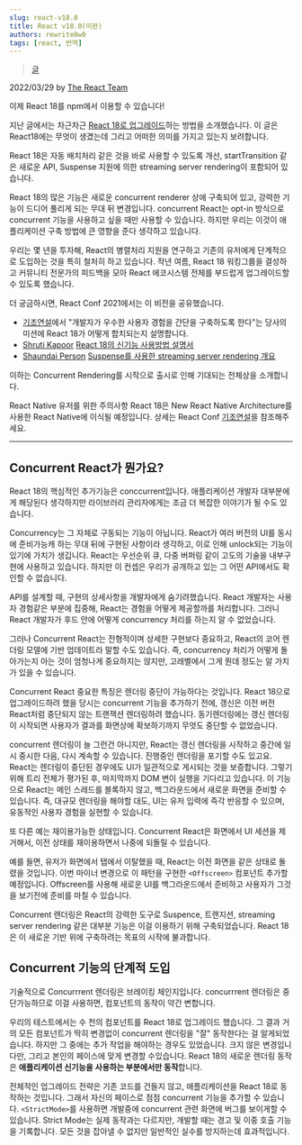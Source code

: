 ```yaml
---
slug: react-v18.0
title: React v18.0(미완)
authors: rewrite0w0
tags: [react, 번역]
---
```


> [글](https://reactjs.org/blog/2022/03/29/react-v18.html)

2022/03/29 by [The React Team](https://reactjs.org/community/team.html)

이제 React 18를 npm에서 이용할 수 있습니다!

지난 글에서는 차근차근 [React 18로 업그레이드](https://reactjs.org/blog/2022/03/08/react-18-upgrade-guide.html)하는 방법을 소개했습니다.
이 글은 React18에는 무엇이 생겼는데 그리고 어떠한 의미를 가지고 있는지 보려합니다.

React 18은 자동 배치처리 같은 것을 바로 사용할 수 있도록 개선, startTransition 같은 새로운 API, Suspense 지원에 의한 streaming server rendering이 포함되어 있습니다.

React 18의 많은 기능은 새로운 concurrent renderer 상에 구축되어 있고, 강력한 기능이 드디어 풀리게 되는 무대 뒤 변경입니다.
concurrent React는 opt-in 방식으로 concurrent 기능을 사용하고 싶을 때만 사용할 수 있습니다.
하지만 우리는 이것이 애플리케이션 구축 방법에 큰 영향을 준다 생각하고 있습니다.

우리는 몇 년을 투자해, React의 병렬처리 지원을 연구하고 기존의 유저에게 단계적으로 도입하는 것을 특히 철처히 하고 있습니다.
작년 여름, React 18 워킹그룹을 결성하고 커뮤니티 전문가의 피드백을 모아 React 에코시스템 전체를 부드럽게 업그레이드할 수 있도록 했습니다.

더 궁금하시면, React Conf 2021에서는 이 비전을 공유했습니다.

- [기조연설](https://www.youtube.com/watch?v=FZ0cG47msEk&list=PLNG_1j3cPCaZZ7etkzWA7JfdmKWT0pMsa)에서 "개발자가 우수한 사용자 경험을 간단을 구축하도록 한다"는 당사의 미션에 React 18가 어떻게 합치되는지 설명합니다.
- [Shruti Kapoor](https://twitter.com/shrutikapoor08) [React 18의 신기능 사용방법 설명서](https://www.youtube.com/watch?v=ytudH8je5ko&list=PLNG_1j3cPCaZZ7etkzWA7JfdmKWT0pMsa&index=2)
- [Shaundai Person](https://twitter.com/shaundai) [Suspense를 사용한 streaming server rendering 개요](https://www.youtube.com/watch?v=pj5N-Khihgc&list=PLNG_1j3cPCaZZ7etkzWA7JfdmKWT0pMsa&index=3)

이하는 Concurrent Rendering를 시작으로 출시로 인해 기대되는 전체상을 소개합니다.

React Native 유저를 위한 주의사항
React 18은 New React Native Architecture를 사용한 React Native에 이식될 예정입니다. 상세는 React Conf [기조연설](https://www.youtube.com/watch?v=FZ0cG47msEk&t=1530s)을 참조해주세요.

---

## Concurrent React가 뭔가요?

React 18의 핵심적인 추가기능은 conccurrent입니다. 애플리케이션 개발자 대부분에게 해당된다 생각하지만 라이브러리 관리자에게는 조금 더 복잡한 이야기가 될 수도 있습니다.

Concurrency는 그 자체로 구동되는 기능이 아닙니다.
React가 여러 버전의 UI를 동시에 준비가능캐 하는 무대 뒤에 구현된 사항이라 생각하고, 이로 인해 unlock되는 기능이 있기에 가치가 생깁니다.
React는 우선순위 큐, 다중 버퍼링 같이 고도의 기술을 내부구현에 사용하고 있습니다. 하지만 이 컨셉은 우리가 공개하고 있는 그 어떤 API에서도 확인할 수 없습니다.

API를 설계할 때, 구현의 상세사항을 개발자에게 숨기려했습니다. React 개발자는 사용자 경험같은 부분에 집중해, React는 경험을 어떻게 제공할까를 처리합니다.
그러니 React 개발자가 후드 안에 어떻게 concurrency 처리를 하는지 알 수 없었습니다.

그러나 Concurrent React는 전형적이며 상세한 구현보다 중요하고, React의 코어 렌더링 모델에 기반 업데이트라 말할 수도 있습니다.
즉, concurrency 처리가 어떻게 돌아가는지 아는 것이 엄청나게 중요하지는 않지만, 고레벨에서 그게 뭔데 정도는 알 가치가 있을 수 있습니다.

Concurrent React 중요한 특징은 렌더링 중단이 가능하다는 것입니다.
React 18으로 업그레이드하려 했을 당시는 concurrent 기능을 추가하기 전에, 갱신은 이전 버전 React처럼 중단되지 않는 트랜잭션 렌더링하려 했습니다. 동기렌더링에는 갱신 렌더링이 시작되면 사용자가 결과를 화면상에 확보하기까지 무엇도 중단할 수 없었습니다.

concurrent 렌더링이 늘 그런건 아니지만, React는 갱신 렌더링을 시작하고 중간에 일시 중시한 다음, 다시 계속할 수 있습니다. 진행중인 렌더링을 포기할 수도 있고요.
React는 렌더링이 중단된 경우에도 UI가 일관적으로 게시되는 것을 보증합니다. 그렇기 위해 트리 전체가 평가된 후, 마지막까지 DOM 변이 실행을 기다리고 있습니다.
이 기능으로 React는 메인 스레드를 블록하지 않고, 백그라운드에서 새로운 화면을 준비할 수 있습니다.
즉, 대규모 렌더링을 해야할 대도, UI는 유저 입력에 즉각 반응할 수 있으며, 유동적인 사용자 경험을 실현할 수 있습니다.

또 다른 예는 재이용가능한 상태입니다.
Concurrent React은 화면에서 UI 세션을 제거해서, 이전 상태를 재이용하면서 나중에 되돌릴 수 있습니다.

예를 들면, 유저가 화면에서 탭에서 이탈했을 때, React는 이전 화면을 같은 상태로 돌렸을 것입니다.
이번 마이너 변경으로 이 패턴을 구현한 `<Offscreen>` 컴포넌트 추가할 예정입니다. Offscreen를 사용해 새로운 UI를 백그라운드에서 준비하고 사용자가 그것을 보기전에 준비를 마칠 수 있습니다.

Concurrent 렌더링은 React의 강력한 도구로 Suspence, 트랜지션, streaming server rendering 같은 대부분 기능은 이걸 이용하기 위해 구축되었습니다.
React 18은 이 새로운 기반 위에 구축하려는 목표의 시작에 불과합니다.

## Concurrent 기능의 단계적 도입

기술적으로 Concurrrent 렌더링은 브레이킹 체인지입니다. concurrrent 렌더링은 중단가능하므로 이걸 사용하면, 컴포넌트의 동작이 약간 변합니다.

우리의 테스트에서는 수 천의 컴포넌트를 React 18로 업그레이드 했습니다. 그 결과 거의 모든 컴포넌트가 딱히 변경없이 concurrent 렌더링을 "잘" 동작한다는 걸 알게되었습니다. 하지만 그 중에는 추가 작업을 해야하는 경우도 있었습니다. 크지 않은 변경입니다만, 그리고 본인의 페이스에 맞게 변경할 수있습니다.
React 18의 새로운 렌더링 동작은 **애플리케이션 신기능을 사용하는 부분에서만 동작**합니다.

전체적인 업그레이드 전략은 기존 코드를 건들지 않고, 애플리케이션을 React 18로 동작하는 것입니다.
그래서 자신의 페이스로 점점 concurrent 기능을 추가할 수 있습니다.
`<StrictMode>`를 사용하면 개발중에 concurrent 관련 화면에 버그를 보이게할 수 있습니다. Strict Mode는 실제 동작과는 다르지만, 개발할 때는 경고 및 이중 호출 기능을 기록합니다. 모든 것을 잡아낼 수 없지만 일반적인 실수를 방지하는데 효과적입니다.
